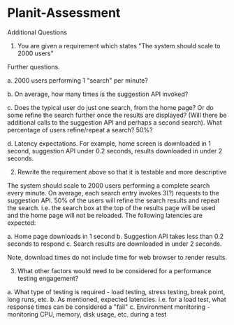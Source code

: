 # Planit-Assessment

Additional Questions

1.  You are given a requirement which states "The system should scale to 2000 users"

Further questions.

a.  2000 users performing 1 "search" per minute?

b.  On average, how many times is the suggestion API invoked?

c.  Does the typical user do just one search, from the home page?  Or do some refine the search further once the results are displayed?  (Will there be additional calls to the suggestion API and perhaps a second search).  What percentage of users refine/repeat a search?  50%?

d.  Latency expectations.  For example, home screen is downloaded in 1 second, suggestion API under 0.2 seconds, results downloaded in under 2 seconds.

2.  Rewrite the requirement above so that it is testable and more descriptive

The system should scale to 2000 users performing a complete search every minute.  On average, each search entry invokes 3(?) requests to the suggestion API.  50% of the users will refine the search results and repeat the search.  i.e. the search box at the top of the results page will be used and the home page will not be reloaded.  The following latencies are expected:

a. Home page downloads in 1 second
b. Suggestion API takes less than 0.2 seconds to respond
c. Search results are downloaded in under 2 seconds.

Note, download times do not include time for web browser to render results.

3.  What other factors would need to be considered for a performance testing engagement?

a.  What type of testing is required - load testing, stress testing, break point, long runs, etc.
b.  As mentioned, expected latencies.  i.e. for a load test, what response times can be considered a "fail"
c.  Environment monitoring - monitoring CPU, memory, disk usage, etc. during a test
